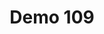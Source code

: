 ---
layout: launcher
title: "Demo 109"
permalink: /launcher/demo109/
demo: "https://ion-book.github.io/demo109/"
repo: "https://github.com/ion-book/demo109"
---